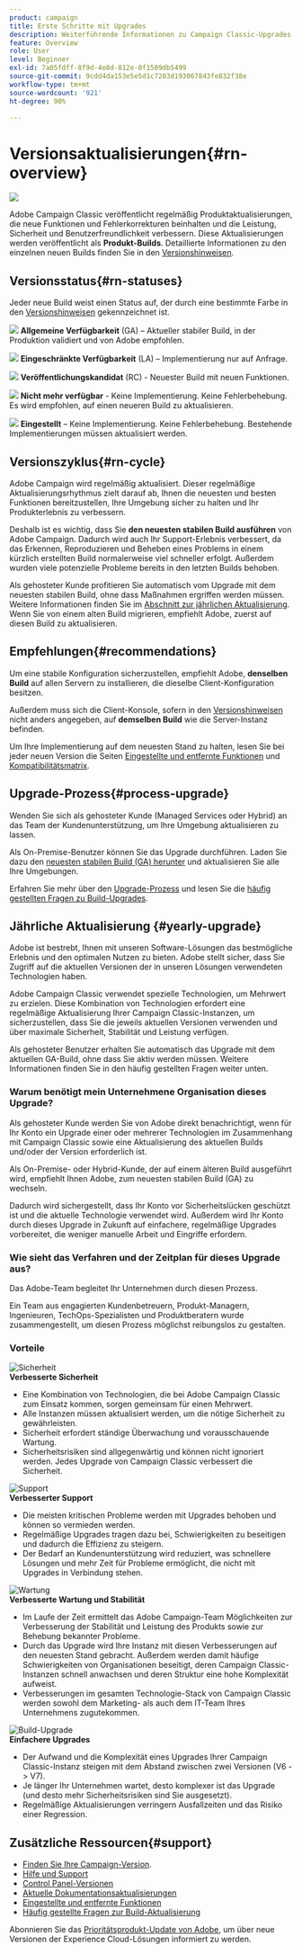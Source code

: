 ```yaml
---
product: campaign
title: Erste Schritte mit Upgrades
description: Weiterführende Informationen zu Campaign Classic-Upgrades
feature: Overview
role: User
level: Beginner
exl-id: 7a05fdff-8f9d-4e8d-812e-0f1509db5499
source-git-commit: 9cdd4da153e5e5d1c7203d193067843fe832f38e
workflow-type: tm+mt
source-wordcount: '921'
ht-degree: 90%

---
```


# Versionsaktualisierungen{#rn-overview}

![](../../assets/v7-only.svg)

Adobe Campaign Classic veröffentlicht regelmäßig Produktaktualisierungen, die neue Funktionen und Fehlerkorrekturen beinhalten und die Leistung, Sicherheit und Benutzerfreundlichkeit verbessern. Diese Aktualisierungen werden veröffentlicht als **Produkt-Builds**. Detaillierte Informationen zu den einzelnen neuen Builds finden Sie in den [Versionshinweisen](latest-release.md).

## Versionsstatus{#rn-statuses}

Jeder neue Build weist einen Status auf, der durch eine bestimmte Farbe in den [Versionshinweisen](latest-release.md) gekennzeichnet ist.

![](assets/do-not-localize/green3.png) **Allgemeine Verfügbarkeit** (GA) – Aktueller stabiler Build, in der Produktion validiert und von Adobe empfohlen.

![](assets/do-not-localize/limited3.png) **Eingeschränkte Verfügbarkeit** (LA) – Implementierung nur auf Anfrage.

![](assets/do-not-localize/blue3.png) **Veröffentlichungskandidat** (RC) - Neuester Build mit neuen Funktionen.

![](assets/do-not-localize/orange3.png) **Nicht mehr verfügbar** - Keine Implementierung. Keine Fehlerbehebung. Es wird empfohlen, auf einen neueren Build zu aktualisieren.

![](assets/do-not-localize/red3.png) **Eingestellt** – Keine Implementierung. Keine Fehlerbehebung. Bestehende Implementierungen müssen aktualisiert werden.

## Versionszyklus{#rn-cycle}

Adobe Campaign wird regelmäßig aktualisiert. Dieser regelmäßige Aktualisierungsrhythmus zielt darauf ab, Ihnen die neuesten und besten Funktionen bereitzustellen, Ihre Umgebung sicher zu halten und Ihr Produkterlebnis zu verbessern.

Deshalb ist es wichtig, dass Sie **den neuesten stabilen Build ausführen** von Adobe Campaign. Dadurch wird auch Ihr Support-Erlebnis verbessert, da das Erkennen, Reproduzieren und Beheben eines Problems in einem kürzlich erstellten Build normalerweise viel schneller erfolgt. Außerdem wurden viele potenzielle Probleme bereits in den letzten Builds behoben.

Als gehosteter Kunde profitieren Sie automatisch vom Upgrade mit dem neuesten stabilen Build, ohne dass Maßnahmen ergriffen werden müssen. Weitere Informationen finden Sie im [Abschnitt zur jährlichen Aktualisierung](#yearly-upgrade). Wenn Sie von einem alten Build migrieren, empfiehlt Adobe, zuerst auf diesen Build zu aktualisieren.

## Empfehlungen{#recommendations}

Um eine stabile Konfiguration sicherzustellen, empfiehlt Adobe, **denselben Build** auf allen Servern zu installieren, die dieselbe Client-Konfiguration besitzen.

Außerdem muss sich die Client-Konsole, sofern in den [Versionshinweisen](latest-release.md) nicht anders angegeben, auf **demselben Build** wie die Server-Instanz befinden.

Um Ihre Implementierung auf dem neuesten Stand zu halten, lesen Sie bei jeder neuen Version die Seiten [Eingestellte und entfernte Funktionen](../../rn/using/deprecated-features.md) und [Kompatibilitätsmatrix](../../rn/using/compatibility-matrix.md).

## Upgrade-Prozess{#process-upgrade}

Wenden Sie sich als gehosteter Kunde (Managed Services oder Hybrid) an das Team der Kundenunterstützung, um Ihre Umgebung aktualisieren zu lassen.

Als On-Premise-Benutzer können Sie das Upgrade durchführen. Laden Sie dazu den [neuesten stabilen Build (GA) herunter](https://experience.adobe.com/#/downloads/content/software-distribution/de/campaign.html) und aktualisieren Sie alle Ihre Umgebungen.

Erfahren Sie mehr über den [Upgrade-Prozess](../../production/using/build-upgrade.md) und lesen Sie die [häufig gestellten Fragen zu Build-Upgrades](../../platform/using/faq-build-upgrade.md).

## Jährliche Aktualisierung {#yearly-upgrade}

Adobe ist bestrebt, Ihnen mit unseren Software-Lösungen das bestmögliche Erlebnis und den optimalen Nutzen zu bieten. Adobe stellt sicher, dass Sie Zugriff auf die aktuellen Versionen der in unseren Lösungen verwendeten Technologien haben.

Adobe Campaign Classic verwendet spezielle Technologien, um Mehrwert zu erzielen. Diese Kombination von Technologien erfordert eine regelmäßige Aktualisierung Ihrer Campaign Classic-Instanzen, um sicherzustellen, dass Sie die jeweils aktuellen Versionen verwenden und über maximale Sicherheit, Stabilität und Leistung verfügen.

Als gehosteter Benutzer erhalten Sie automatisch das Upgrade mit dem aktuellen GA-Build, ohne dass Sie aktiv werden müssen. Weitere Informationen finden Sie in den häufig gestellten Fragen weiter unten.

### Warum benötigt mein Unternehmene Organisation dieses Upgrade?

Als gehosteter Kunde werden Sie von Adobe direkt benachrichtigt, wenn für Ihr Konto ein Upgrade einer oder mehrerer Technologien im Zusammenhang mit Campaign Classic sowie eine Aktualisierung des aktuellen Builds und/oder der Version erforderlich ist.

Als On-Premise- oder Hybrid-Kunde, der auf einem älteren Build ausgeführt wird, empfiehlt Ihnen Adobe, zum neuesten stabilen Build (GA) zu wechseln.

Dadurch wird sichergestellt, dass Ihr Konto vor Sicherheitslücken geschützt ist und die aktuelle Technologie verwendet wird. Außerdem wird Ihr Konto durch dieses Upgrade in Zukunft auf einfachere, regelmäßige Upgrades vorbereitet, die weniger manuelle Arbeit und Eingriffe erfordern.

### Wie sieht das Verfahren und der Zeitplan für dieses Upgrade aus?

Das Adobe-Team begleitet Ihr Unternehmen durch diesen Prozess.

Ein Team aus engagierten Kundenbetreuern, Produkt-Managern, Ingenieuren, TechOps-Spezialisten und Produktberatern wurde zusammengestellt, um diesen Prozess möglichst reibungslos zu gestalten.

### Vorteile

<tr>
  <td>
      <img alt="Sicherheit" src="assets/do-not-localize/security.png"/>
    <div>
    <strong>Verbesserte Sicherheit</strong>
    </div>
    <ul>
    <li>Eine Kombination von Technologien, die bei Adobe Campaign Classic zum Einsatz kommen, sorgen gemeinsam für einen Mehrwert.</li>
    <li>Alle Instanzen müssen aktualisiert werden, um die nötige Sicherheit zu gewährleisten.</li>
    <li>Sicherheit erfordert ständige Überwachung und vorausschauende Wartung.</li>
    <li>Sicherheitsrisiken sind allgegenwärtig und können nicht ignoriert werden. Jedes Upgrade von Campaign Classic verbessert die Sicherheit.</li>
    </ul>
  </td>

<td>
      <img alt="Support" src="assets/do-not-localize/support.png" />
    <div>
    <strong>Verbesserter Support</strong>
    </div>
    <ul>
    <li>Die meisten kritischen Probleme werden mit Upgrades behoben und können so vermieden werden.</li>
    <li>Regelmäßige Upgrades tragen dazu bei, Schwierigkeiten zu beseitigen und dadurch die Effizienz zu steigern.</li>
    <li>Der Bedarf an Kundenunterstützung wird reduziert, was schnellere Lösungen und mehr Zeit für Probleme ermöglicht, die nicht mit Upgrades in Verbindung stehen.</li>
    </ul>
  </td>
</tr>

<tr>
  <td>
      <img alt="Wartung" src="assets/do-not-localize/maintenance.png"/>
    <div>
    <strong>Verbesserte Wartung und Stabilität</strong>
    </div>
    <ul>
    <li>Im Laufe der Zeit ermittelt das Adobe Campaign-Team Möglichkeiten zur Verbesserung der Stabilität und Leistung des Produkts sowie zur Behebung bekannter Probleme.</li>
    <li>Durch das Upgrade wird Ihre Instanz mit diesen Verbesserungen auf den neuesten Stand gebracht. Außerdem werden damit häufige Schwierigkeiten von Organisationen beseitigt, deren Campaign Classic-Instanzen schnell anwachsen und deren Struktur eine hohe Komplexität aufweist.</li>
    <li>Verbesserungen im gesamten Technologie-Stack von Campaign Classic werden sowohl dem Marketing- als auch dem IT-Team Ihres Unternehmens zugutekommen.</li>
    </ul>
  </td>

<td>
      <img alt="Build-Upgrade" src="assets/do-not-localize/upgrades.png" />
    <div>
    <strong>Einfachere Upgrades</strong>
    </a>
    </div>
    <ul>
    <li>Der Aufwand und die Komplexität eines Upgrades Ihrer Campaign Classic-Instanz steigen mit dem Abstand zwischen zwei Versionen (V6 -&gt; V7).</li>
    <li>Je länger Ihr Unternehmen wartet, desto komplexer ist das Upgrade (und desto mehr Sicherheitsrisiken sind Sie ausgesetzt).</li>
    <li>Regelmäßige Aktualisierungen verringern Ausfallzeiten und das Risiko einer Regression.</li>
    </ul>
  </td>
</tr>
</table>

## Zusätzliche Ressourcen{#support}

* [Finden Sie Ihre Campaign-Version](../../platform/using/launching-adobe-campaign.md#getting-your-campaign-version).
* [Hilfe und Support](../../support.md)
* [Control Panel-Versionen](https://experienceleague.adobe.com/docs/control-panel/using/release-notes.html?lang=de)
* [Aktuelle Dokumentationsaktualisierungen](../../rn/using/documentation-updates.md)
* [Eingestellte und entfernte Funktionen](../../rn/using/deprecated-features.md)
* [Häufig gestellte Fragen zur Build-Aktualisierung](../../platform/using/faq-build-upgrade.md)

Abonnieren Sie das [Prioritätsprodukt-Update von Adobe](https://www.adobe.com/de/subscription/priority-product-update.html), um über neue Versionen der Experience Cloud-Lösungen informiert zu werden.
